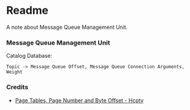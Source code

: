 # Readme
A note about Message Queue Management Unit.

### Message Queue Management Unit

Catalog Database:

```
Topic -> Message Queue Offset, Message Queue Connection Arguments, Weight
```

### Credits
- [Page Tables, Page Number and Byte Offset - Hcpty](https://github.com/Hcpty/page-tables-page-number-and-byte-offset)
